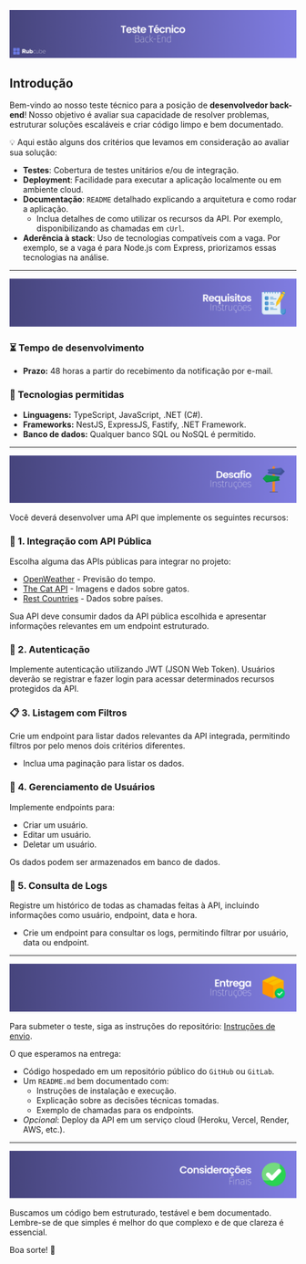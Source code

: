 ![](../assets/teste-tecnico-backend.png)

## Introdução

Bem-vindo ao nosso teste técnico para a posição de **desenvolvedor back-end**! 
Nosso objetivo é avaliar sua capacidade de resolver problemas, estruturar soluções escaláveis e criar código limpo e bem documentado. 

💡 Aqui estão alguns dos critérios que levamos em consideração ao avaliar sua solução:

- **Testes**: Cobertura de testes unitários e/ou de integração.
- **Deployment**: Facilidade para executar a aplicação localmente ou em ambiente cloud.
- **Documentação**: `README` detalhado explicando a arquitetura e como rodar a aplicação.
  - Inclua detalhes de como utilizar os recursos da API. Por exemplo, disponibilizando as chamadas em `cUrl`.
- **Aderência à stack**: Uso de tecnologias compatíveis com a vaga. Por exemplo, se a vaga é para Node.js com Express, priorizamos essas tecnologias na análise.

---

![](../assets/teste-tecnico-backend-requisitos.png)

### ⏳ Tempo de desenvolvimento
- **Prazo:** 48 horas a partir do recebimento da notificação por e-mail.

### 👾 Tecnologias permitidas
- **Linguagens:** TypeScript, JavaScript, .NET (C#).
- **Frameworks:** NestJS, ExpressJS, Fastify, .NET Framework.
- **Banco de dados:** Qualquer banco SQL ou NoSQL é permitido.

---

![](../assets/teste-tecnico-backend-desafio.png)

Você deverá desenvolver uma API que implemente os seguintes recursos:

### 🔗 1. Integração com API Pública
Escolha alguma das APIs públicas para integrar no projeto:
- [OpenWeather](https://openweathermap.org/api) - Previsão do tempo.
- [The Cat API](https://thecatapi.com/) - Imagens e dados sobre gatos.
- [Rest Countries](https://restcountries.com/) - Dados sobre países.

Sua API deve consumir dados da API pública escolhida e apresentar informações relevantes em um endpoint estruturado.

### 🔐 2. Autenticação
Implemente autenticação utilizando JWT (JSON Web Token). Usuários deverão se registrar e fazer login para acessar determinados recursos protegidos da API.

### 📋 3. Listagem com Filtros
Crie um endpoint para listar dados relevantes da API integrada, permitindo filtros por pelo menos dois critérios diferentes.
* Inclua uma paginação para listar os dados.

### 👥 4. Gerenciamento de Usuários
Implemente endpoints para:
- Criar um usuário.
- Editar um usuário.
- Deletar um usuário.

Os dados podem ser armazenados em banco de dados.

### 📜 5. Consulta de Logs
Registre um histórico de todas as chamadas feitas à API, incluindo informações como usuário, endpoint, data e hora.
* Crie um endpoint para consultar os logs, permitindo filtrar por usuário, data ou endpoint.

---

![](../assets/teste-tecnico-backend-entrega.png)

Para submeter o teste, siga as instruções do repositório: [Instruções de envio](https://github.com/rubcube/hiring-exercises/blob/master/README.md).

O que esperamos na entrega:
- Código hospedado em um repositório público do `GitHub` ou `GitLab`.
- Um `README.md` bem documentado com:
  - Instruções de instalação e execução.
  - Explicação sobre as decisões técnicas tomadas.
  - Exemplo de chamadas para os endpoints.
- *Opcional*: Deploy da API em um serviço cloud (Heroku, Vercel, Render, AWS, etc.).

---

![](../assets/teste-tecnico-backend-consideracoes.png)

Buscamos um código bem estruturado, testável e bem documentado. Lembre-se de que simples é melhor do que complexo e de que clareza é essencial. 

Boa sorte! 🚀
